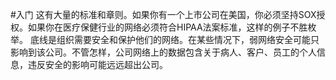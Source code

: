 #入门
这有大量的标准和章则。如果你有一个上市公司在美国，你必须坚持SOX授权。如果你在医疗保健行业的网络必须符合HIPAA法案标准，这样的例子不胜枚举。
底线是组织需要安全和保护他们的网络。在某些情况下，弱网络安全可能只影响到该公司。不管怎样，公司网络上的数据包含关于病人、客户、员工的个人信息，违反安全的影响可能远远超出公司。

